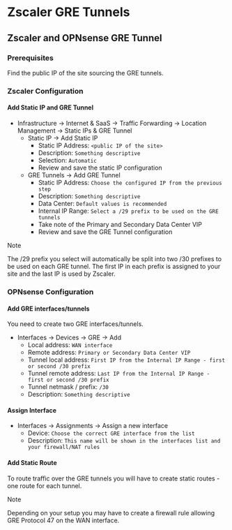 # Zscaler GRE Tunnels

## Zscaler and OPNsense GRE Tunnel

### Prerequisites

Find the public IP of the site sourcing the GRE tunnels.

### Zscaler Configuration

#### Add Static IP and GRE Tunnel

- Infrastructure -> Internet & SaaS -> Traffic Forwarding -> Location Management -> Static IPs & GRE Tunnel
	- Static IP -> Add Static IP
		- Static IP Address: `<public IP of the site>`
		- Description: `Something descriptive`
		- Selection: `Automatic`
		- Review and save the static IP configuration
	- GRE Tunnels -> Add GRE Tunnel
		- Static IP Address: `Choose the configured IP from the previous step`
		- Description: `Something descriptive`
		- Data Center: `Default values is recommended`
		- Internal IP Range: `Select a /29 prefix to be used on the GRE tunnels`
		- Take note of the Primary and Secondary Data Center VIP
		- Review and save the GRE Tunnel configuration

> [!NOTE]
> The /29 prefix you select will automatically be split into two /30 prefixes to be used on each GRE tunnel. The first IP in each prefix is assigned to your site and the last IP is used by Zscaler.

### OPNsense Configuration

#### Add GRE interfaces/tunnels

You need to create two GRE interfaces/tunnels.

- Interfaces -> Devices -> GRE -> Add
	- Local address: `WAN interface`
	- Remote address: `Primary or Secondary Data Center VIP`
	- Tunnel local address: `First IP from the Internal IP Range - first or second /30 prefix`
	- Tunnel remote address: `Last IP from the Internal IP Range - first or second /30 prefix`
	- Tunnel netmask / prefix: `/30`
	- Description: `Something descriptive`

#### Assign Interface

- Interfaces -> Assignments -> Assign a new interface
	- Device: `Choose the correct GRE interface from the list`
	- Description: `This name will be shown in the interfaces list and your firewall/NAT rules`

#### Add Static Route

To route traffic over the GRE tunnels you will have to create static routes - one route for each tunnel.

> [!NOTE]
> Depending on your setup you may have to create a firewall rule allowing GRE Protocol 47 on the WAN interface.
